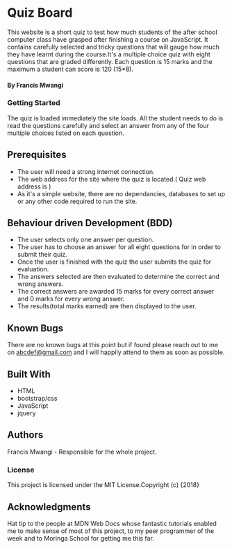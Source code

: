 # Quiz Board
This website is a short quiz to test how much students of the after school computer class have grasped after finishing a course on JavaScript. It contains carefully selected and tricky questions that will gauge how much they have learnt during the course.It's a multiple choice quiz with eight questions that are graded differently. Each question is 15 marks and the maximum a student can score is 120 (15*8).
 #### By **Francis Mwangi**
### Getting Started
The quiz is loaded immediately the site loads. All the student needs to do is read the questions carefully and select an answer from any of the four multiple choices listed on each question.
## Prerequisites
* The user will need a strong internet connection.
* The web address for the site where the quiz is located.( Quiz web address is )
* As it's a simple website, there are no dependancies, databases to set up or any other code required to run the site.
## Behaviour driven Development (BDD)
* The user selects only one answer per question.
* The user has to choose an answer for all eight questions for in order to submit their quiz.
* Once the user is finished with the quiz the user submits the quiz for evaluation.
* The answers selected are then evaluated to determine the correct and wrong answers.
* The correct answers are awarded 15 marks for every correct answer and 0 marks for every wrong answer.
* The results(total marks earned) are then displayed to the user.
## Known Bugs
There are no known bugs at this point but if found please reach out to me on abcdef@gmail.com and I will happily attend to them as soon as possible.
## Built With
* HTML
* bootstrap/css
* JavaScript
* jquery
## Authors
Francis Mwangi - Responsible for the whole project.

### License
This project is licensed under the MIT License.Copyright (c) {2018}

## Acknowledgments
Hat tip to the people at MDN Web Docs whose fantastic tutorials enabled me to make sense of most of this project, to my peer programmer of the week and to Moringa School for getting me this far.
